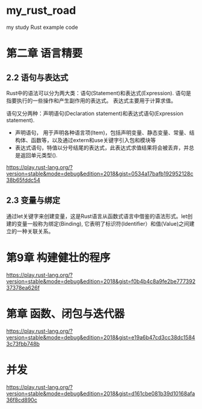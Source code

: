 # my_rust_road

my study Rust example code

# 第二章 语言精要 

## 2.2 语句与表达式

Rust中的语法可以分为两大类：语句(Statement)和表达式(Expression). 
语句是指要执行的一些操作和产生副作用的表达式。
表达式主要用于计算求值。

语句又分两种：声明语句(Declaration statement)和表达式语句(Expression statement). 

- 声明语句， 用于声明各种语言项(Item)，包括声明变量、静态变量、常量、结构体、函数等，以及通过extern和use关键字引入包和模块等
- 表达式语句，特值以分号结尾的表达式，此表达式求值结果将会被丢弃，并总是返回单元类型(). 

https://play.rust-lang.org/?version=stable&mode=debug&edition=2018&gist=0534a17bafb192952128c38b65fddc54

## 2.3 变量与绑定

通过let关键字来创建变量，这是Rust语言从函数式语言中借鉴的语法形式。let创建的变量一般称为绑定(Binding), 它表明了标识符(Identifier）和值(Value)之间建立的一种关联关系。

# 第9章 构建健壮的程序

https://play.rust-lang.org/?version=stable&mode=debug&edition=2018&gist=f0b4b4c8a9fe2be77739237378ea626f

# 第章 函数、闭包与迭代器

https://play.rust-lang.org/?version=stable&mode=debug&edition=2018&gist=e19a6b47cd3cc38dc15843c73fbb748b

# 并发

https://play.rust-lang.org/?version=stable&mode=debug&edition=2018&gist=d161cbe081b39d10168afa36f8cd890c
